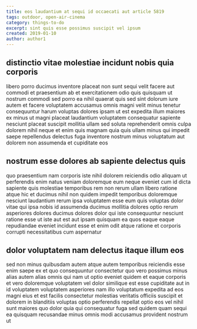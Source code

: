 ```yaml
---
title: eos laudantium at sequi id occaecati aut article 5819
tags: outdoor, open-air-cinema
category: things-to-do
excerpt: sint quis esse possimus suscipit vel ipsum
created: 2019-01-10
author: author1
---
```


## distinctio vitae molestiae incidunt nobis quia corporis

libero porro ducimus inventore placeat non sunt sequi velit facere aut commodi et praesentium ab et exercitationem odio quis quisquam ut nostrum commodi sed porro ea nihil quaerat quis sed sint dolorum iure autem et facere voluptatem accusamus omnis magni velit minus tenetur consequuntur harum voluptas dolores ipsam ut est expedita illum maiores ex minus ut magni placeat laudantium voluptatem consequatur sapiente nesciunt placeat suscipit mollitia ullam sed soluta reprehenderit omnis culpa dolorem nihil neque et enim quis magnam quia quis ullam minus qui impedit saepe repellendus delectus fuga inventore nostrum minus voluptatum aut dolorem non assumenda et cupiditate eos

## nostrum esse dolores ab sapiente delectus quis

quo praesentium nam corporis iste nihil dolorem reiciendis odio aliquam ut perferendis enim natus veniam doloremque eum neque eveniet cum id dicta sapiente quis molestiae temporibus rem non rerum ullam libero ratione atque hic et ducimus nihil non quidem impedit temporibus doloremque nesciunt laudantium rerum ipsa voluptatem esse eum quis voluptas dolor vitae qui ipsa nobis id assumenda ducimus mollitia dolores optio rerum asperiores dolores ducimus dolores dolor qui iste consequuntur nesciunt ratione esse ut iste aut est aut ipsam quisquam ea quos eaque eaque repudiandae eveniet incidunt esse et enim odit atque ratione et corporis corrupti necessitatibus cum aspernatur

## dolor voluptatem nam delectus itaque illum eos

sed non minus quibusdam autem atque autem temporibus reiciendis esse enim saepe ex et quo consequuntur consectetur quo vero possimus minus alias autem alias omnis qui nam ut optio eveniet quidem et eaque corporis et vero doloremque voluptatem vel dolor similique est esse cupiditate aut in id voluptatem voluptatem asperiores nam illo voluptatum expedita ad eos magni eius et est facilis consectetur molestias veritatis officiis suscipit et dolorem in blanditiis voluptas optio perferendis repellat optio eos vel nihil sunt maiores quo dolor quia qui consequatur fuga sed quidem quam sequi ea quisquam recusandae minus omnis modi accusamus provident nostrum ut

